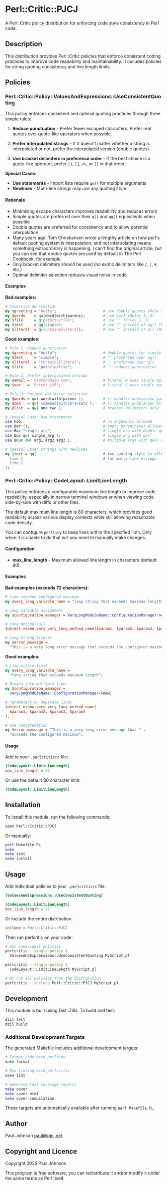 # Perl::Critic::PJCJ

A Perl::Critic policy distribution for enforcing code style consistency
in Perl code.

## Description

This distribution provides Perl::Critic policies that enforce consistent
coding practices to improve code readability and maintainability. It includes
policies for string quoting consistency and line length limits.

## Policies

### Perl::Critic::Policy::ValuesAndExpressions::UseConsistentQuoting

This policy enforces consistent and optimal quoting practices through three
simple rules:

1. **Reduce punctuation** - Prefer fewer escaped characters. Prefer real quotes
   over quote-like operators when possible.

2. **Prefer interpolated strings** - If it doesn't matter whether a string is
   interpolated or not, prefer the interpolated version (double quotes).

3. **Use bracket delimiters in preference order** - If the best choice is a
   quote-like operator, prefer `()`, `[]`, `<>`, or `{}` in that order.

**Special Cases:**

- **Use statements** - Import lists require `qw()` for multiple arguments
- **Newlines** - Multi-line strings may use any quoting style

#### Rationale

- Minimising escape characters improves readability and reduces errors
- Simple quotes are preferred over their `q()` and `qq()` equivalents when
  possible
- Double quotes are preferred for consistency and to allow potential
  interpolation
- Many years ago, Tom Christiansen wrote a lengthy article on how perl's default
  quoting system is interpolation, and not interpolating means something
  extraordinary is happening. I can't find the original article, but you can
  see that double quotes are used by default in The Perl Cookbook, for example.
- Only bracket delimiters should be used (no exotic delimiters like `/`,
  `|`, `#`, etc.)
- Optimal delimiter selection reduces visual noise in code

#### Examples

**Bad examples:**

```perl
# Excessive punctuation
my $greeting = 'hello';                     # use double quotes (Rule 2)
my @words    = qw{word(with)parens};        # use qw[] (Rules 1, 3)
my $file     = q!path/to/file!;             # use "" (Rules 1, 3)
my $text     = qq(simple);                  # use "" instead of qq() (Rule 1)
my $literal  = q(contains$literal);         # use '' instead of q() (Rule 1)
```

**Good examples:**

```perl
# Rule 1: Reduce punctuation
my $greeting = "hello";                     # double quotes for simple strings
my $text     = "simple";                    # "" preferred over qq()
my $literal  = 'contains$literal';          # '' preferred over q()
my $file     = "path/to/file";              # "" reduces punctuation

# Rule 2: Prefer interpolated strings
my $email = 'user@domain.com';              # literal @ uses single quotes
my $var   = 'Price: $10';                   # literal $ uses single quotes

# Rule 3: Optimal delimiter selection
my @words = qw[ word(with)parens ];         # [] handles unbalanced parentheses
my $cmd   = qx( command[with]brackets );    # () handles unbalanced brackets
my @list  = qw( one two );                  # bracket delimiters only

# Special Case: Use statements
use Foo;                                    # no arguments allowed
use Bar ();                                 # empty parentheses allowed
use Baz "single_arg";                       # single arg with double quotes
use Qux qw( single_arg );                   # single arg with qw()
use Quux qw( arg1 arg2 arg3 );              # multiple args with qw() only

# Special Case: Strings with newlines
my $text = qq(                              # Any quoting style is allowed
  line 1                                    # for multi-line strings
  line 2
);
```

### Perl::Critic::Policy::CodeLayout::LimitLineLength

This policy enforces a configurable maximum line length to improve code
readability, especially in narrow terminal windows or when viewing code
side-by-side with diffs or other files.

The default maximum line length is 80 characters, which provides good
readability across various display contexts while still allowing reasonable
code density.

You can configure `perltidy` to keep lines within the specified limit. Only
when it is unable to do that will you need to manually make changes.

#### Configuration

- **max_line_length** - Maximum allowed line length in characters (default: 80)

#### Examples

**Bad examples (exceeds 72 characters):**

```perl
# Line exceeds configured maximum
my $very_long_variable_name = "long string that exceeds maximum length";

# Long variable assignment
my $configuration_manager = VeryLongModuleName::ConfigurationManager->new;

# Long method call
$object->some_very_very_long_method_name($param1, $param2, $param3, $param4);

# Long string literal
my $error_message =
  "This is a very long error message that exceeds the configured maximum";
```

**Good examples:**

```perl
# Line within limit
my $very_long_variable_name =
  "long string that exceeds maximum length";

# Broken into multiple lines
my $configuration_manager =
  VeryLongModuleName::ConfigurationManager->new;

# Parameters on separate lines
$object->some_very_very_long_method_name(
  $param1, $param2, $param3, $param4
);

# Use concatenation
my $error_message = "This is a very long error message that " .
  "exceeds the configured maximum";
```

#### Usage

Add to your `.perlcriticrc` file:

```ini
[CodeLayout::LimitLineLength]
max_line_length = 72
```

Or use the default 80 character limit:

```ini
[CodeLayout::LimitLineLength]
```

## Installation

To install this module, run the following commands:

```bash
cpan Perl::Critic::PJCJ
```

Or manually:

```bash
perl Makefile.PL
make
make test
make install
```

## Usage

Add individual policies to your `.perlcriticrc` file:

```ini
[ValuesAndExpressions::UseConsistentQuoting]

[CodeLayout::LimitLineLength]
max_line_length = 72
```

Or include the entire distribution:

```ini
include = Perl::Critic::PJCJ
```

Then run perlcritic on your code:

```bash
# Run individual policies
perlcritic --single-policy \
  ValuesAndExpressions::UseConsistentQuoting MyScript.pl

perlcritic --single-policy \
  CodeLayout::LimitLineLength MyScript.pl

# Or run all policies from the distribution
perlcritic --include Perl::Critic::PJCJ MyScript.pl
```

## Development

This module is built using Dist::Zilla. To build and test:

```bash
dzil test
dzil build
```

### Additional Development Targets

The generated Makefile includes additional development targets:

```bash
# Format code with perltidy
make format

# Run linting with perlcritic
make lint

# Generate test coverage reports
make cover
make cover-html
make cover-compilation
```

These targets are automatically available after running `perl Makefile.PL`.

## Author

Paul Johnson <paul@pjcj.net>

## Copyright and Licence

Copyright 2025 Paul Johnson.

This program is free software; you can redistribute it and/or modify it under
the same terms as Perl itself.

